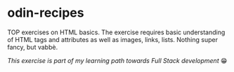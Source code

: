 # odin-recipes
TOP exercises on HTML basics. The exercise requires basic understanding of HTML tags and attributes as well as images, links, lists. 
Nothing super fancy, but vabbè.

<em>This exercise is part of my learning path towards Full Stack development </em> 😁